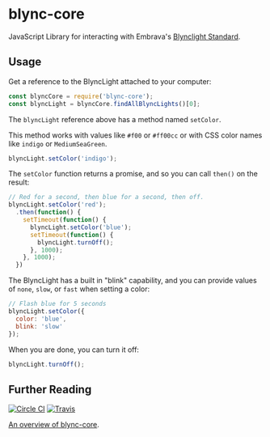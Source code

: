 # blync-core

JavaScript Library for interacting with Embrava's
[Blynclight Standard][blynclight].

[blynclight]: http://www.embrava.com/products/blync-light

## Usage

Get a reference to the BlyncLight attached to your computer:

```javascript
const blyncCore = require('blync-core');
const blyncLight = blyncCore.findAllBlyncLights()[0];
```

The `blyncLight` reference above has a method named `setColor`.

This method works with values like `#f00` or `#ff00cc` or with CSS
color names like `indigo` or `MediumSeaGreen`.

```javascript
blyncLight.setColor('indigo');
```

The `setColor` function returns a promise, and so you can call `then()`
on the result:

```javascript
// Red for a second, then blue for a second, then off.
blyncLight.setColor('red');
  .then(function() {
    setTimeout(function() {
      blyncLight.setColor('blue');
      setTimeout(function() {
        blyncLight.turnOff();
      }, 1000);
    }, 1000);
  })
```

The BlyncLight has a built in "blink" capability, and you can provide
values of `none`, `slow`, or `fast` when setting a color:

```javascript
// Flash blue for 5 seconds
blyncLight.setColor({
  color: 'blue',
  blink: 'slow'
});
```

When you are done, you can turn it off:

```javascript
blyncLight.turnOff();
```

## Further Reading

[![Circle CI](https://circleci.com/gh/jedcn/blync-core.svg?style=svg)](https://circleci.com/gh/jedcn/blync-core) [![Travis](https://travis-ci.org/jedcn/blync-core.svg?branch=master)](https://travis-ci.org/jedcn/blync-core)

[An overview of blync-core][OVERVIEW.md].

[OVERVIEW.md]: OVERVIEW.md
